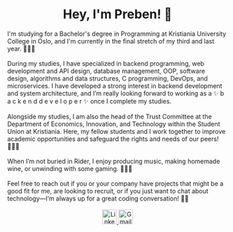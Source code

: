 <h1 id="heading" align="center">Hey, I'm Preben! 👋</h1>
I'm studying for a Bachelor's degree in Programming at Kristiania University College in Oslo, and I'm currently in the final stretch of my third and last year. 👨🏼‍🎓
<br>
<br>
During my studies, I have specialized in backend programming, web development and API design, database management, OOP, software design, algorithms and data structures, C programming, DevOps, and microservices. I have developed a strong interest in backend development and system architecture, and I’m really looking forward to working as a ✨ b a c k e n d d e v e l o p e r ✨ once I complete my studies.
<br>
<br>
Alongside my studies, I am also the head of the Trust Committee at the Department of Economics, Innovation, and Technology within the Student Union at Kristiania. Here, my fellow students and I work together to improve academic opportunities and safeguard the rights and needs of our peers! 👨🏻‍⚖️
<br>
<br>
When I’m not buried in Rider, I enjoy producing music, making homemade wine, or unwinding with some gaming. 🎸🍷👾
<br>
<br>
Feel free to reach out if you or your company have projects that might be a good fit for me, are looking to recruit, or if you just want to chat about technology—I’m always up for a great coding conversation! 🚀🤓
<br>
<br>
<div id="badges" align="center">
  <a href="https://www.linkedin.com/in/prebenohre/">
    <img height="33rem" src="https://img.shields.io/badge/LinkedIn-blue?style=for-the-badge&logo=linkedin&logoColor=white" alt="LinkedIn Badge"/>
  </a>
  <a href="mailto:prebenohre@gmail.com">
    <img height="33rem" src="https://img.shields.io/badge/Gmail-D14836?style=for-the-badge&logo=gmail&logoColor=white" alt="Gmail Badge"/>
  </a>
</div>



<!--
**prebenohre/prebenohre** is a ✨ _special_ ✨ repository because its `README.md` (this file) appears on your GitHub profile.

Here are some ideas to get you started:

- 🔭 I’m currently working on ...
- 🌱 I’m currently learning ...
- 👯 I’m looking to collaborate on ...
- 🤔 I’m looking for help with ...
- 💬 Ask me about ...
- 📫 How to reach me: ...
- 😄 Pronouns: ...
- ⚡ Fun fact: ...
-->
